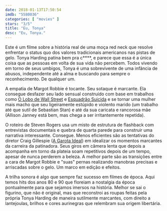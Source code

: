 ```yaml
---
date: 2018-01-13T17:50:54
imdb: "5580036"
categories: [ "movies" ]
stars: "3/5"
title: "Eu, Tonya"
desc: "Eu, Tonya."
---
```

Este é um filme sobre a história real de uma moça red neck que resolve enfrentar o status quo dos valores tradicionais americanos nas pistas de gelo. Tonya Harding patina bem pra c****, e parece que essa é a única coisa que as pessoas em volta de sua vida não percebem. Todos vivendo em torno de seus umbigos, Tonya é uma sobrevivente de uma infância de abusos, independente até a alma e buscando para sempre o reconhecimento. De qualquer um.

A empatia de Margot Robbie é tocante. Seu sotaque é marcante. Ela consegue desfazer seu lado sensual construído com base em trabalhos como [O Lobo de Wall Street](/o-lobo-de-wall-street) e [Esquadrão Suicida](/esquadrao-suicida) e se tornar uma mulher mais macho que seu ligeiramente estúpido e violento marido (um trabalho até que sutil de Sebastian Stan) e até da sua caricata e rancorosa mãe (Allison Janney está bem, mas chega a ser irritantemente repetida).

O roteiro de Steven Rogers usa um misto de estrutura de flashback com entrevistas documentais e quebra de quarta parede para construir uma narrativa interessante. Consegue. Menos eficientes são as tentativas do diretor Craig Gillespie ([A Garota Ideal](/a-garota-ideal)) em idealizar os momentos marcantes da carreira da patinadora. Seus giros em câmera lenta que depois a acompanha em torno da plateia soam repetitivos depois de um tempo, apesar de nunca perderem a beleza. A melhor parte são as transições entre a cara de Margot Robbie e "suas" pernas realizando manobras precisas e arriscadas sobre o gelo. Um marco em edição e efeitos.

A trilha sonora é algo que sempre faz sucesso em filmes de época. Aqui temos hits dos anos 80 e 90 que floreiam a nostalgia da época pontualmente para que sejamos imersos na história. Melhor se sai o figurino, que não é original, mas que reconstroi as roupas feitas pela própria Tonya Harding de maneira sutilmente marcantes, com direito a lantejoulas, brilhos e cores aurinegras que relembram sua origem libertária.
